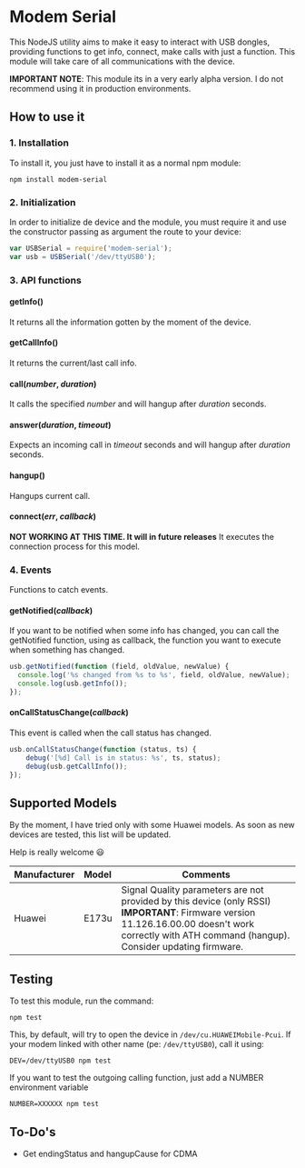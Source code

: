 # Modem Serial
This NodeJS utility aims to make it easy to interact with USB dongles, providing functions to get info, connect, make calls with just a function. This module will take care of all communications with the device.

**IMPORTANT NOTE**: This module its in a very early alpha version. I do not recommend using it in production environments.

## How to use it

### 1. Installation
To install it, you just have to install it as a normal npm module:

```shell
npm install modem-serial
```

### 2. Initialization
In order to initialize de device and the module, you must require it and use the constructor passing as argument the route to your device:

```javascript
var USBSerial = require('modem-serial');
var usb = USBSerial('/dev/ttyUSB0');
```

### 3. API functions
#### getInfo()
It returns all the information gotten by the moment of the device.
#### getCallInfo()
It returns the current/last call info.
#### call(*number*, *duration*)
It calls the specified *number* and will hangup after *duration* seconds.
#### answer(*duration*, *timeout*)
Expects an incoming call in *timeout* seconds and will hangup after *duration* seconds.
#### hangup()
Hangups current call.
#### connect(*err*, *callback*)
**NOT WORKING AT THIS TIME. It will in future releases**
It executes the connection process for this model.

### 4. Events
Functions to catch events.
#### getNotified(*callback*)
If you want to be notified when some info has changed, you can call the getNotified function, using as callback, the function you want to execute when something has changed.
```javascript
usb.getNotified(function (field, oldValue, newValue) {
  console.log('%s changed from %s to %s', field, oldValue, newValue);
  console.log(usb.getInfo());
});
```
#### onCallStatusChange(*callback*)
This event is called when the call status has changed.
```javascript
usb.onCallStatusChange(function (status, ts) {
	debug('[%d] Call is in status: %s', ts, status);
	debug(usb.getCallInfo());
});
```

## Supported Models
By the moment, I have tried only with some Huawei models. As soon as new devices are tested, this list will be updated.

Help is really welcome :smiley:

| Manufacturer | Model | Comments |
|:---|:---|---|
|Huawei| E173u | Signal Quality parameters are not provided by this device (only RSSI)<br>**IMPORTANT**: Firmware version 11.126.16.00.00 doesn't work correctly with ATH command (hangup). Consider updating firmware. |

## Testing
To test this module, run the command:
```shell
npm test
```
This, by default, will try to open the device in `/dev/cu.HUAWEIMobile-Pcui`. If your modem linked with other name (pe: `/dev/ttyUSB0`), call it using:
```shell
DEV=/dev/ttyUSB0 npm test
```

If you want to test the outgoing calling function, just add a NUMBER environment variable
```shell
NUMBER=XXXXXX npm test
```

## To-Do's
- Get endingStatus and hangupCause for CDMA
